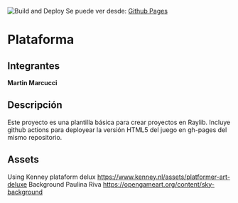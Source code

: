 ![Build and Deploy][badge]
Se puede ver desde: [Github Pages][gh-pages]

# Plataforma

## Integrantes

**Martin Marcucci**

## Descripción

Este proyecto es una plantilla básica para crear proyectos en Raylib. Incluye github actions
para deployear la versión HTML5 del juego en gh-pages del mismo repositorio.



## Assets 

Using Kenney plataform delux  https://www.kenney.nl/assets/platformer-art-deluxe
Background Paulina Riva https://opengameart.org/content/sky-background


[gh-pages]:https://rmarku.github.io/plantilla-raylib/
[badge]:https://github.com/rmarku/plantilla-raylib/workflows/Build%20and%20Deploy/badge.svg